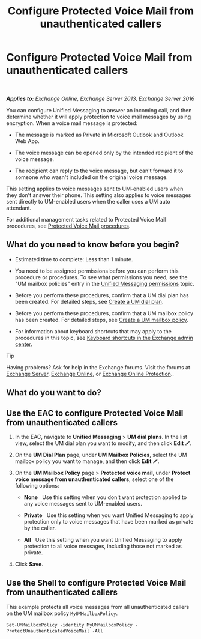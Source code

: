 ﻿---
title: 'Configure Protected Voice Mail from unauthenticated callers'
TOCTitle: Configure Protected Voice Mail from unauthenticated callers
ms:assetid: 106bfa0a-a0fa-4a1b-bd59-4b6df1d0d61d
ms:mtpsurl: https://technet.microsoft.com/en-us/library/Dd335098(v=EXCHG.150)
ms:contentKeyID: 49315355
ms.date: 12/10/2017
mtps_version: v=EXCHG.150
---

# Configure Protected Voice Mail from unauthenticated callers

 

_**Applies to:** Exchange Online, Exchange Server 2013, Exchange Server 2016_


You can configure Unified Messaging to answer an incoming call, and then determine whether it will apply protection to voice mail messages by using encryption. When a voice mail message is protected:

  - The message is marked as Private in Microsoft Outlook and Outlook Web App.

  - The voice message can be opened only by the intended recipient of the voice message.

  - The recipient can reply to the voice message, but can't forward it to someone who wasn't included on the original voice message.

This setting applies to voice messages sent to UM-enabled users when they don't answer their phone. This setting also applies to voice messages sent directly to UM-enabled users when the caller uses a UM auto attendant.

For additional management tasks related to Protected Voice Mail procedures, see [Protected Voice Mail procedures](protected-voice-mail-procedures-exchange-2013-help.md).

## What do you need to know before you begin?

  - Estimated time to complete: Less than 1 minute.

  - You need to be assigned permissions before you can perform this procedure or procedures. To see what permissions you need, see the "UM mailbox policies" entry in the [Unified Messaging permissions](unified-messaging-permissions-exchange-2013-help.md) topic.

  - Before you perform these procedures, confirm that a UM dial plan has been created. For detailed steps, see [Create a UM dial plan](create-a-um-dial-plan-exchange-2013-help.md).

  - Before you perform these procedures, confirm that a UM mailbox policy has been created. For detailed steps, see [Create a UM mailbox policy](create-a-um-mailbox-policy-exchange-2013-help.md).

  - For information about keyboard shortcuts that may apply to the procedures in this topic, see [Keyboard shortcuts in the Exchange admin center](keyboard-shortcuts-in-the-exchange-admin-center-exchange-online-protection-help.md).


> [!TIP]
> Having problems? Ask for help in the Exchange forums. Visit the forums at <A href="https://go.microsoft.com/fwlink/p/?linkid=60612">Exchange Server</A>, <A href="https://go.microsoft.com/fwlink/p/?linkid=267542">Exchange Online</A>, or <A href="https://go.microsoft.com/fwlink/p/?linkid=285351">Exchange Online Protection</A>..



## What do you want to do?

## Use the EAC to configure Protected Voice Mail from unauthenticated callers

1.  In the EAC, navigate to **Unified Messaging** \> **UM dial plans**. In the list view, select the UM dial plan you want to modify, and then click **Edit** ![Edit icon](images/JJ218640.6f53ccb2-1f13-4c02-bea0-30690e6ea71d(EXCHG.150).gif "Edit icon").

2.  On the **UM Dial Plan** page, under **UM Mailbox Policies**, select the UM mailbox policy you want to manage, and then click **Edit** ![Edit icon](images/JJ218640.6f53ccb2-1f13-4c02-bea0-30690e6ea71d(EXCHG.150).gif "Edit icon").

3.  On the **UM Mailbox Policy** page \> **Protected voice mail**, under **Protect voice message from unauthenticated callers**, select one of the following options:
    
      - **None**   Use this setting when you don't want protection applied to any voice messages sent to UM-enabled users.
    
      - **Private**   Use this setting when you want Unified Messaging to apply protection only to voice messages that have been marked as private by the caller.
    
      - **All**   Use this setting when you want Unified Messaging to apply protection to all voice messages, including those not marked as private.

4.  Click **Save**.

## Use the Shell to configure Protected Voice Mail from unauthenticated callers

This example protects all voice messages from all unauthenticated callers on the UM mailbox policy `MyUMMailboxPolicy`.

    Set-UMMailboxPolicy -identity MyUMMailboxPolicy -ProtectUnauthenticatedVoiceMail -All

